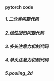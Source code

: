 ####  pytorch  code

##### 1.二分类问题代码
##### 2.线性回归问题代码
##### 3.多头注意力机制代码
##### 4.单头注意力机制代码
##### 5.pooling_2d

